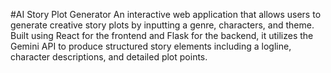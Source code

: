 #AI Story Plot Generator
An interactive web application that allows users to generate creative story plots by inputting a genre, characters, and theme. Built using React for the frontend and Flask for the backend, it utilizes the Gemini API to produce structured story elements including a logline, character descriptions, and detailed plot points.
